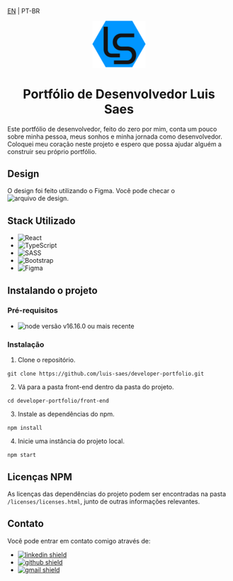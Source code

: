 <p><a href="https://github.com/luis-saes/developer-portfolio">EN</a> | 
  PT-BR
</p>

<div align="center">
  <img src="./media/logo.svg" alt="Website Logo" width="120px" />
</div>

<div align="center">
  <h1>Portfólio de Desenvolvedor Luis Saes</h1>
</div>

Este portfólio de desenvolvedor, feito do zero por mim, conta um pouco sobre minha pessoa, meus sonhos e minha jornada como desenvolvedor. Coloquei meu coração neste projeto e espero que possa ajudar alguém a construir seu próprio portfólio.

## Design

O design foi feito utilizando o Figma. Você pode checar o ![arquivo de design](https://www.figma.com/file/QGfGc9Jc5zXMAtfVC9YPFg/Portfolio-Website).

## Stack Utilizado

* ![React](https://img.shields.io/badge/react-%2320232a.svg?style=for-the-badge&logo=react&logoColor=%2361DAFB)
* ![TypeScript](https://img.shields.io/badge/typescript-%23007ACC.svg?style=for-the-badge&logo=typescript&logoColor=white)
* ![SASS](https://img.shields.io/badge/SASS-hotpink.svg?style=for-the-badge&logo=SASS&logoColor=white)
* ![Bootstrap](https://img.shields.io/badge/bootstrap-%23563D7C.svg?style=for-the-badge&logo=bootstrap&logoColor=white)
* ![Figma](https://img.shields.io/badge/figma-%23F24E1E.svg?style=for-the-badge&logo=figma&logoColor=white)

## Instalando o projeto

### Pré-requisitos

* ![node](https://nodejs.org/) versão v16.16.0 ou mais recente

### Instalação

1. Clone o repositório.

```shell
git clone https://github.com/luis-saes/developer-portfolio.git
```

2. Vá para a pasta front-end dentro da pasta do projeto.

```shell
cd developer-portfolio/front-end
```

3. Instale as dependências do npm.

```shell
npm install
```

4. Inicie uma instância do projeto local.
```shell
npm start
```

## Licenças NPM

As licenças das dependências do projeto podem ser encontradas na pasta `/licenses/licenses.html`, junto de outras informações relevantes.

## Contato
Você pode entrar em contato comigo através de:
* <a href="https://www.linkedin.com/in/luis-saes/">
    <img src="https://img.shields.io/badge/LinkedIn-0077B5?style=for-the-badge&logo=linkedin&logoColor=white" alt="linkedin shield" />
  </a>
* <a href="https://github.com/luis-saes/">
    <img src="https://img.shields.io/badge/GitHub-100000?style=for-the-badge&logo=github&logoColor=white" alt="github shield" />
  </a>
* <a href="mailto:saeslhs@gmail.com">
    <img src="https://img.shields.io/badge/Gmail-D14836?style=for-the-badge&logo=gmail&logoColor=white" alt="gmail shield" />
  </a>
